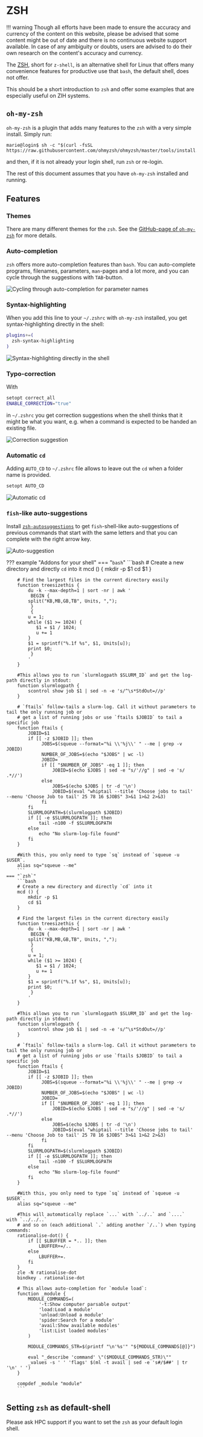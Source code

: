 # ZSH

!!! warning
    Though all efforts have been made to ensure the accuracy and
    currency of the content on this website, please be advised that
    some content might be out of date and there is no continuous
    website support available. In case of any ambiguity or doubts,
    users are advised to do their own research on the content's
    accuracy and currency.

The [ZSH](https://www.zsh.org), short for `z-shell`, is an alternative shell for Linux that offers
many convenience features for productive use that `bash`, the default shell, does not offer.

This should be a short introduction to `zsh` and offer some examples that are especially useful
on ZIH systems.

## `oh-my-zsh`

`oh-my-zsh` is a plugin that adds many features to the `zsh` with a very simple install. Simply run:

```
marie@login$ sh -c "$(curl -fsSL https://raw.githubusercontent.com/ohmyzsh/ohmyzsh/master/tools/install.sh)"
```

and then, if it is not already your login shell, run `zsh` or re-login.

The rest of this document assumes that you have `oh-my-zsh` installed and running.

## Features

### Themes

There are many different themes for the `zsh`. See the
[GitHub-page of `oh-my-zsh`](https://github.com/ohmyzsh/ohmyzsh) for more details.

### Auto-completion

`zsh` offers more auto-completion features than `bash`. You can auto-complete programs, filenames, parameters,
`man`-pages and a lot more, and you can cycle through the suggestions with `TAB`-button.

![Cycling through auto-completion for parameter names](misc/zsh_autocomplete_parameters.png)

### Syntax-highlighting

When you add this line to your `~/.zshrc` with `oh-my-zsh` installed, you get syntax-highlighting directly
in the shell:

```bash
plugins+=(
  zsh-syntax-highlighting
)
```

![Syntax-highlighting directly in the shell](misc/zsh_syntax_highlighting.png)

### Typo-correction

With

```bash
setopt correct_all
ENABLE_CORRECTION="true"
```

in `~/.zshrc` you get correction suggestions when the shell thinks
that it might be what you want, e.g. when a command
is expected to be handed an existing file.

![Correction suggestion](misc/zsh_typo.png)

### Automatic `cd`

Adding `AUTO_CD` to `~/.zshrc` file allows to leave out the `cd` when a folder name is provided.

```bash
setopt AUTO_CD
```

![Automatic cd](misc/zsh_autocd.png)

### `fish`-like auto-suggestions

Install [`zsh-autosuggestions`](https://github.com/zsh-users/zsh-autosuggestions) to get `fish`-shell-like
auto-suggestions of previous commands that start with the same letters and that you can complete with
the right arrow key.

![Auto-suggestion](misc/zsh_autosuggestion.png)

??? example "Addons for your shell"
    === "`bash`"
        ```bash
        # Create a new directory and directly `cd` into it
        mcd () {
            mkdir -p $1
            cd $1
        }

        # Find the largest files in the current directory easily
        function treesizethis {
            du -k --max-depth=1 | sort -nr | awk '
             BEGIN {
            split("KB,MB,GB,TB", Units, ",");
             }
             {
            u = 1;
            while ($1 >= 1024) {
               $1 = $1 / 1024;
               u += 1
            }
            $1 = sprintf("%.1f %s", $1, Units[u]);
            print $0;
             }
            '
        }

        #This allows you to run `slurmlogpath $SLURM_ID` and get the log-path directly in stdout:
        function slurmlogpath {
            scontrol show job $1 | sed -n -e 's/^\s*StdOut=//p'
        }

        # `ftails` follow-tails a slurm-log. Call it without parameters to tail the only running job or
        # get a list of running jobs or use `ftails $JOBID` to tail a specific job
        function ftails {
            JOBID=$1
            if [[ -z $JOBID ]]; then
                 JOBS=$(squeue --format="%i \\'%j\\' " --me | grep -v JOBID)
                 NUMBER_OF_JOBS=$(echo "$JOBS" | wc -l)
                 JOBID=
                 if [[ "$NUMBER_OF_JOBS" -eq 1 ]]; then
                     JOBID=$(echo $JOBS | sed -e "s/'//g" | sed -e 's/ .*//')
                 else
                     JOBS=$(echo $JOBS | tr -d '\n')
                     JOBID=$(eval "whiptail --title 'Choose jobs to tail' --menu 'Choose Job to tail' 25 78 16 $JOBS" 3>&1 1>&2 2>&3)
                 fi
            fi
            SLURMLOGPATH=$(slurmlogpath $JOBID)
            if [[ -e $SLURMLOGPATH ]]; then
                tail -n100 -f $SLURMLOGPATH
            else
                echo "No slurm-log-file found"
            fi
        }

        #With this, you only need to type `sq` instead of `squeue -u $USER`.
        alias sq="squeue --me"
        ```
    === "`zsh`"
        ```bash
        # Create a new directory and directly `cd` into it
        mcd () {
            mkdir -p $1
            cd $1
        }

        # Find the largest files in the current directory easily
        function treesizethis {
            du -k --max-depth=1 | sort -nr | awk '
             BEGIN {
            split("KB,MB,GB,TB", Units, ",");
             }
             {
            u = 1;
            while ($1 >= 1024) {
               $1 = $1 / 1024;
               u += 1
            }
            $1 = sprintf("%.1f %s", $1, Units[u]);
            print $0;
             }
            '
        }

        #This allows you to run `slurmlogpath $SLURM_ID` and get the log-path directly in stdout:
        function slurmlogpath {
            scontrol show job $1 | sed -n -e 's/^\s*StdOut=//p'
        }

        # `ftails` follow-tails a slurm-log. Call it without parameters to tail the only running job or
        # get a list of running jobs or use `ftails $JOBID` to tail a specific job
        function ftails {
            JOBID=$1
            if [[ -z $JOBID ]]; then
                 JOBS=$(squeue --format="%i \\'%j\\' " --me | grep -v JOBID)
                 NUMBER_OF_JOBS=$(echo "$JOBS" | wc -l)
                 JOBID=
                 if [[ "$NUMBER_OF_JOBS" -eq 1 ]]; then
                     JOBID=$(echo $JOBS | sed -e "s/'//g" | sed -e 's/ .*//')
                 else
                     JOBS=$(echo $JOBS | tr -d '\n')
                     JOBID=$(eval "whiptail --title 'Choose jobs to tail' --menu 'Choose Job to tail' 25 78 16 $JOBS" 3>&1 1>&2 2>&3)
                 fi
            fi
            SLURMLOGPATH=$(slurmlogpath $JOBID)
            if [[ -e $SLURMLOGPATH ]]; then
                tail -n100 -f $SLURMLOGPATH
            else
                echo "No slurm-log-file found"
            fi
        }

        #With this, you only need to type `sq` instead of `squeue -u $USER`.
        alias sq="squeue --me"

        #This will automatically replace `...` with `../..` and `....` with `../../..`
        # and so on (each additional `.` adding another `/..`) when typing commands:
        rationalise-dot() {
            if [[ $LBUFFER = *.. ]]; then
                LBUFFER+=/..
            else
                LBUFFER+=.
            fi
        }
        zle -N rationalise-dot
        bindkey . rationalise-dot

        # This allows auto-completion for `module load`:
        function _module {
            MODULE_COMMANDS=(
                '-t:Show computer parsable output'
                'load:Load a module'
                'unload:Unload a module'
                'spider:Search for a module'
                'avail:Show available modules'
                'list:List loaded modules'
            )

            MODULE_COMMANDS_STR=$(printf "\n'%s'" "${MODULE_COMMANDS[@]}")

            eval "_describe 'command' \"($MODULE_COMMANDS_STR)\""
            _values -s ' ' 'flags' $(ml -t avail | sed -e 's#/$##' | tr '\n' ' ')
        }

        compdef _module "module"
        ```

## Setting `zsh` as default-shell

Please ask HPC support if you want to set the `zsh` as your default login shell.
